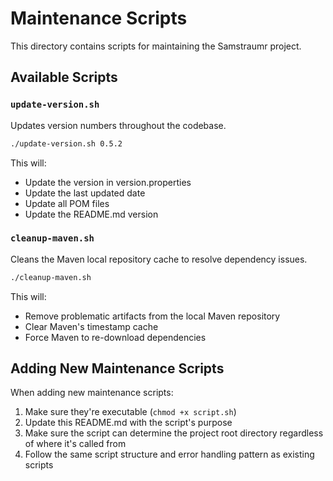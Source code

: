<!--
Copyright (c) 2025 Eric C. Mumford (@heymumford)

This software was developed with analytical assistance from AI tools 
including Claude 3.7 Sonnet, Claude Code, and Google Gemini Deep Research,
which were used as paid services. All intellectual property rights 
remain exclusively with the copyright holder listed above.

Licensed under the Mozilla Public License 2.0
-->


# Maintenance Scripts

This directory contains scripts for maintaining the Samstraumr project.

## Available Scripts

### `update-version.sh`

Updates version numbers throughout the codebase.

```bash
./update-version.sh 0.5.2
```

This will:
- Update the version in version.properties
- Update the last updated date
- Update all POM files
- Update the README.md version

### `cleanup-maven.sh`

Cleans the Maven local repository cache to resolve dependency issues.

```bash
./cleanup-maven.sh
```

This will:
- Remove problematic artifacts from the local Maven repository
- Clear Maven's timestamp cache
- Force Maven to re-download dependencies

## Adding New Maintenance Scripts

When adding new maintenance scripts:

1. Make sure they're executable (`chmod +x script.sh`)
2. Update this README.md with the script's purpose
3. Make sure the script can determine the project root directory regardless of where it's called from
4. Follow the same script structure and error handling pattern as existing scripts
